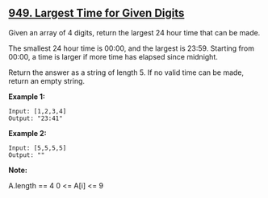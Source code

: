 ## [949. Largest Time for Given Digits](https://leetcode.com/problems/largest-time-for-given-digits/)

Given an array of 4 digits, return the largest 24 hour time that can be made.

The smallest 24 hour time is 00:00, and the largest is 23:59. Starting from 00:00, a time is larger if more time has elapsed since midnight.

Return the answer as a string of length 5. If no valid time can be made, return an empty string.

**Example 1:**

```
Input: [1,2,3,4]
Output: "23:41"
```

**Example 2:**

```
Input: [5,5,5,5]
Output: ""
```

**Note:**

A.length == 4
0 <= A[i] <= 9
